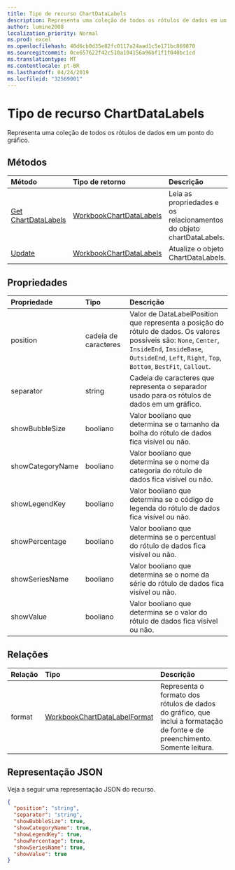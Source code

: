 ```yaml
---
title: Tipo de recurso ChartDataLabels
description: Representa uma coleção de todos os rótulos de dados em um ponto do gráfico.
author: lumine2008
localization_priority: Normal
ms.prod: excel
ms.openlocfilehash: 48d6cb0d35e82fc0117a24aad1c5e171bc869870
ms.sourcegitcommit: 0ce657622f42c510a104156a96bf1f1f040bc1cd
ms.translationtype: MT
ms.contentlocale: pt-BR
ms.lasthandoff: 04/24/2019
ms.locfileid: "32569001"
---
```

# <a name="chartdatalabels-resource-type"></a>Tipo de recurso ChartDataLabels

Representa uma coleção de todos os rótulos de dados em um ponto do gráfico.


## <a name="methods"></a>Métodos

| Método           | Tipo de retorno    |Descrição|
|:---------------|:--------|:----------|
|[Get ChartDataLabels](../api/chartdatalabels-get.md) | [WorkbookChartDataLabels](chartdatalabels.md) |Leia as propriedades e os relacionamentos do objeto chartDataLabels.|
|[Update](../api/chartdatalabels-update.md) | [WorkbookChartDataLabels](chartdatalabels.md) |Atualize o objeto ChartDataLabels. |

## <a name="properties"></a>Propriedades
| Propriedade     | Tipo   |Descrição|
|:---------------|:--------|:----------|
|position|cadeia de caracteres|Valor de DataLabelPosition que representa a posição do rótulo de dados. Os valores possíveis são: `None`, `Center`, `InsideEnd`, `InsideBase`, `OutsideEnd`, `Left`, `Right`, `Top`, `Bottom`, `BestFit`, `Callout`.|
|separator|string|Cadeia de caracteres que representa o separador usado para os rótulos de dados em um gráfico.|
|showBubbleSize|booliano|Valor booliano que determina se o tamanho da bolha do rótulo de dados fica visível ou não.|
|showCategoryName|booliano|Valor booliano que determina se o nome da categoria do rótulo de dados fica visível ou não.|
|showLegendKey|booliano|Valor booliano que determina se o código de legenda do rótulo de dados fica visível ou não.|
|showPercentage|booliano|Valor booliano que determina se o percentual do rótulo de dados fica visível ou não.|
|showSeriesName|booliano|Valor booliano que determina se o nome da série do rótulo de dados fica visível ou não.|
|showValue|booliano|Valor booliano que determina se o valor do rótulo de dados fica visível ou não.|

## <a name="relationships"></a>Relações
| Relação | Tipo   |Descrição|
|:---------------|:--------|:----------|
|format|[WorkbookChartDataLabelFormat](chartdatalabelformat.md)|Representa o formato dos rótulos de dados do gráfico, que inclui a formatação de fonte e de preenchimento. Somente leitura.|

## <a name="json-representation"></a>Representação JSON

Veja a seguir uma representação JSON do recurso.

<!--{
  "blockType": "resource",
  "baseType": "microsoft.graph.entity",
  "optionalProperties": [],
  "@odata.type": "microsoft.graph.workbookChartDataLabels"
}-->

```json
{
  "position": "string",
  "separator": "string",
  "showBubbleSize": true,
  "showCategoryName": true,
  "showLegendKey": true,
  "showPercentage": true,
  "showSeriesName": true,
  "showValue": true
}

```

<!-- uuid: 8fcb5dbc-d5aa-4681-8e31-b001d5168d79
2015-10-25 14:57:30 UTC -->
<!-- {
  "type": "#page.annotation",
  "description": "ChartDataLabels resource",
  "keywords": "",
  "section": "documentation",
  "tocPath": ""
}-->
